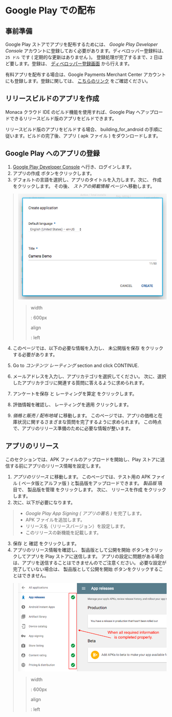 Google Play での配布
====================

事前準備
--------

Google Play ストアでアプリを配布するためには、 *Google Play Developer
Console*
アカウントに登録しておく必要があります。ディベロッパー登録料は、
`25 ドル` です ( 定期的な更新はありません )。
登録処理が完了するまで、`2` 日ほど要します。登録は、
[ディベロッパー登録画面](https://play.google.com/apps/publish/)
から行えます。

<div class="admonition note">

有料アプリを配布する場合は、Google Payments Merchant Center
アカウントにも登録します。登録に関しては、
[こちらのリンク](https://support.google.com/googleplay/android-developer/answer/answer.py?hl=en&answer=2972701)
をご確認ください。

</div>

リリースビルドのアプリを作成
----------------------------

Monaca クラウド IDE のビルド機能を使用すれば、Google Play
へアップロードできるリリースビルド版のアプリをビルドできます。

リリースビルド版のアプリをビルドする場合、 building\_for\_android
の手順に従います。ビルドの完了後、アプリ ( apk ファイル )
をダウンロードします。

Google Play へのアプリの登録
----------------------------

1.  [Google Play Developer
    Console](https://play.google.com/apps/publish/)
    へ行き、ログインします。
2.  アプリの作成 ボタンをクリックします。
3.  デフォルトの言語を選択し、アプリのタイトルを入力します。次に、 作成
    をクリックします。 その後、 *ストアの掲載情報* ページへ移動します。

> ![](images/google_play/2.png)
>
> > width
> >
> > :   600px
> >
> > align
> >
> > :   left
> >
4.  このページでは、以下の必要な情報を入力し、 未公開版を保存
    をクリックする必要があります。

5.  Go to *コンテンツ レーティング* section and click CONTINUE.
6.  メールアドレスを入力し、アプリカテゴリを選択してください。
    次に、選択したアプリカテゴリに関連する質問に答えるように求められます。
7.  アンケートを保存 と レーティングを算定 をクリックします。
8.  評価情報を確認し、 レーティングを適用 クリックします。
9.  *価格と販売 / 配布地域* に移動します。
    このページでは、アプリの価格と在庫状況に関するさまざまな質問を完了するように求められます。
    この時点で、アプリのリリース準備のために必要な情報が整います。

アプリのリリース
----------------

このセクションでは、APK ファイルのアップロードを開始し、Play
ストアに送信する前にアプリのリリース情報を設定します。

1.  *アプリのリリース* に移動します。 このページでは、テスト用の APK
    ファイル ( ベータ版とアルファ版 ) と製品版をアップロードできます。
    *製品版* 項目で、 製品版を管理 をクリックします。 次に、
    リリースを作成 をクリックします。
2.  次に、以下が必要になります。

> -   *Google Play App Signing ( アプリの署名 )* を完了します。
> -   APK ファイルを追加します。
> -   リリース名（リリースバージョン）を設定します。
> -   このリリースの新機能を記載します。

3.  保存 と 確認 をクリックします。
4.  アプリのリリース情報を確認し、 製品版として公開を開始
    ボタンをクリックしてアプリを Play ストアに送信します。
    アプリの設定に問題がある場合は、アプリを送信することはできませんのでご注意ください。
    必要な設定が完了していない場合は、 製品版として公開を開始
    ボタンをクリックすることはできません。

> ![](images/google_play/9.png)
>
> > width
> >
> > :   600px
> >
> > align
> >
> > :   left
> >

